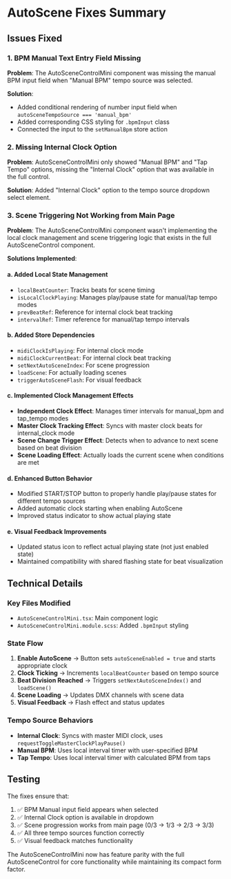 # AutoScene Fixes Summary

## Issues Fixed

### 1. BPM Manual Text Entry Field Missing
**Problem**: The AutoSceneControlMini component was missing the manual BPM input field when "Manual BPM" tempo source was selected.

**Solution**: 
- Added conditional rendering of number input field when `autoSceneTempoSource === 'manual_bpm'`
- Added corresponding CSS styling for `.bpmInput` class
- Connected the input to the `setManualBpm` store action

### 2. Missing Internal Clock Option
**Problem**: AutoSceneControlMini only showed "Manual BPM" and "Tap Tempo" options, missing the "Internal Clock" option that was available in the full control.

**Solution**: Added "Internal Clock" option to the tempo source dropdown select element.

### 3. Scene Triggering Not Working from Main Page
**Problem**: The AutoSceneControlMini component wasn't implementing the local clock management and scene triggering logic that exists in the full AutoSceneControl component.

**Solutions Implemented**:

#### a. Added Local State Management
- `localBeatCounter`: Tracks beats for scene timing
- `isLocalClockPlaying`: Manages play/pause state for manual/tap tempo modes
- `prevBeatRef`: Reference for internal clock beat tracking
- `intervalRef`: Timer reference for manual/tap tempo intervals

#### b. Added Store Dependencies
- `midiClockIsPlaying`: For internal clock mode
- `midiClockCurrentBeat`: For internal clock beat tracking
- `setNextAutoSceneIndex`: For scene progression
- `loadScene`: For actually loading scenes
- `triggerAutoSceneFlash`: For visual feedback

#### c. Implemented Clock Management Effects
- **Independent Clock Effect**: Manages timer intervals for manual_bpm and tap_tempo modes
- **Master Clock Tracking Effect**: Syncs with master clock beats for internal_clock mode
- **Scene Change Trigger Effect**: Detects when to advance to next scene based on beat division
- **Scene Loading Effect**: Actually loads the current scene when conditions are met

#### d. Enhanced Button Behavior
- Modified START/STOP button to properly handle play/pause states for different tempo sources
- Added automatic clock starting when enabling AutoScene
- Improved status indicator to show actual playing state

#### e. Visual Feedback Improvements
- Updated status icon to reflect actual playing state (not just enabled state)
- Maintained compatibility with shared flashing state for beat visualization

## Technical Details

### Key Files Modified
- `AutoSceneControlMini.tsx`: Main component logic
- `AutoSceneControlMini.module.scss`: Added `.bpmInput` styling

### State Flow
1. **Enable AutoScene** → Button sets `autoSceneEnabled = true` and starts appropriate clock
2. **Clock Ticking** → Increments `localBeatCounter` based on tempo source
3. **Beat Division Reached** → Triggers `setNextAutoSceneIndex()` and `loadScene()`
4. **Scene Loading** → Updates DMX channels with scene data
5. **Visual Feedback** → Flash effect and status updates

### Tempo Source Behaviors
- **Internal Clock**: Syncs with master MIDI clock, uses `requestToggleMasterClockPlayPause()`
- **Manual BPM**: Uses local interval timer with user-specified BPM
- **Tap Tempo**: Uses local interval timer with calculated BPM from taps

## Testing
The fixes ensure that:
1. ✅ BPM Manual input field appears when selected
2. ✅ Internal Clock option is available in dropdown
3. ✅ Scene progression works from main page (0/3 → 1/3 → 2/3 → 3/3)
4. ✅ All three tempo sources function correctly
5. ✅ Visual feedback matches functionality

The AutoSceneControlMini now has feature parity with the full AutoSceneControl for core functionality while maintaining its compact form factor.
